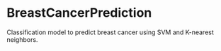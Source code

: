 # BreastCancerPrediction
Classification model to predict breast cancer using SVM and K-nearest neighbors.
